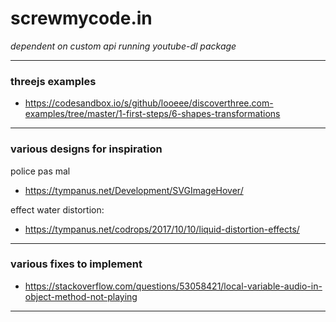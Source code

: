 ﻿# screwmycode.in

_dependent on custom api running youtube-dl package_

---

### threejs examples

* https://codesandbox.io/s/github/looeee/discoverthree.com-examples/tree/master/1-first-steps/6-shapes-transformations

---

### various designs for inspiration
police pas mal
* https://tympanus.net/Development/SVGImageHover/

effect water distortion:
* https://tympanus.net/codrops/2017/10/10/liquid-distortion-effects/

---

### various fixes to implement

* https://stackoverflow.com/questions/53058421/local-variable-audio-in-object-method-not-playing

---
